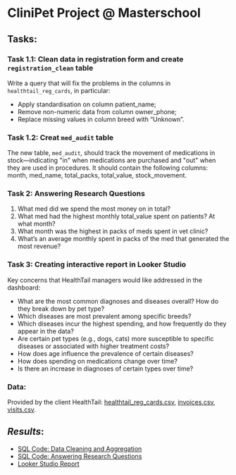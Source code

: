 # CliniPet Project @ Masterschool

## **Tasks**:
### **Task 1.1: Clean data in registration form and create `registration_clean` table**  
  Write a query that will fix the problems in the columns in `healthtail_reg_cards`, in particular: 
  - Apply standardisation on column patient_name;
  - Remove non-numeric data from column owner_phone;
  - Replace missing values in column breed with “Unknown”.
### **Task 1.2: Creat `med_audit` table**  
  The new table, `med_audit`, should track the movement of medications in stock—indicating "in" when medications are purchased and "out" when 
  they are used in procedures. It should contain the following columns:
  month, med_name, total_packs, total_value, stock_movement.
### **Task 2: Answering Research Questions**  
1. What med did we spend the most money on in total?
2. What med had the highest monthly total_value spent on patients? At what month?
3. What month was the highest in packs of meds spent in vet clinic?
4. What’s an average monthly spent in packs of the med that generated the most revenue?
### **Task 3: Creating interactive report in Looker Studio**
  Key concerns that HealthTail managers would like addressed in the dashboard:
  - What are the most common diagnoses and diseases overall? How do they break down by pet type?
  - Which diseases are most prevalent among specific breeds?
  - Which diseases incur the highest spending, and how frequently do they appear in the data?
  - Are certain pet types (e.g., dogs, cats) more susceptible to specific diseases or associated with higher treatment costs?
  - How does age influence the prevalence of certain diseases?
  - How does spending on medications change over time?
  - Is there an increase in diagnoses of certain types over time?
### **Data:**
Provided by the client HealthTail: [healthtail_reg_cards.csv](https://github.com/armandaslid/clinipet_project/blob/main/project_files/healthtail_reg_cards.csv), [invoices.csv](https://github.com/armandaslid/clinipet_project/blob/main/project_files/invoices.csv), [visits.csv](https://github.com/armandaslid/clinipet_project/blob/main/project_files/visits.csv).


## *Results*:
- [SQL Code: Data Cleaning and Aggregation](https://github.com/armandaslid/clinipet_project/blob/main/project_files/step_1.sql)
- [SQL Code: Answering Research Questions](https://github.com/armandaslid/clinipet_project/blob/main/project_files/step_2.sql)
- [Looker Studio Report](https://lookerstudio.google.com/reporting/97adb1bf-11f0-445b-8ce7-c8aac56b6b7f)
